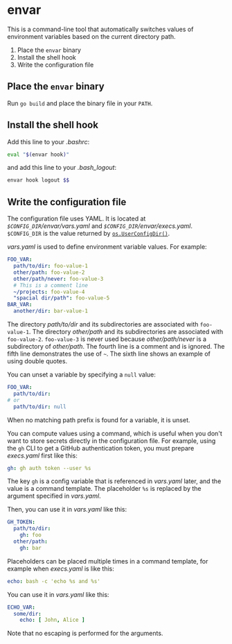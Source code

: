 # envar

This is a command-line tool that automatically switches values of environment variables based on the current directory path.

1. Place the `envar` binary
2. Install the shell hook
3. Write the configuration file

## Place the `envar` binary

Run `go build` and place the binary file in your `PATH`.

## Install the shell hook

Add this line to your _.bashrc_:

```bash
eval "$(envar hook)"
```

and add this line to your _.bash_logout_:

```bash
envar hook logout $$
```

## Write the configuration file

The configuration file uses YAML. It is located at _`$CONFIG_DIR`/envar/vars.yaml_ and _`$CONFIG_DIR`/envar/execs.yaml_. `$CONFIG_DIR` is the value returned by [`os.UserConfigDir()`](https://pkg.go.dev/os#UserConfigDir).

_vars.yaml_ is used to define environment variable values. For example:

```yaml
FOO_VAR:
  path/to/dir: foo-value-1
  other/path: foo-value-2
  other/path/never: foo-value-3
  # This is a comment line
  ~/projects: foo-value-4
  "spacial dir/path": foo-value-5
BAR_VAR:
  another/dir: bar-value-1
```

The directory _path/to/dir_ and its subdirectories are associated with `foo-value-1`. The directory _other/path_ and its subdirectories are associated with `foo-value-2`. `foo-value-3` is never used because _other/path/never_ is a subdirectory of _other/path_. The fourth line is a comment and is ignored. The fifth line demonstrates the use of `~`. The sixth line shows an example of using double quotes.

You can unset a variable by specifying a `null` value:

```yaml
FOO_VAR:
  path/to/dir:
# or
  path/to/dir: null
```

When no matching path prefix is found for a variable, it is unset.

You can compute values using a command, which is useful when you don't want to store secrets directly in the configuration file. For example, using the `gh` CLI to get a GitHub authentication token, you must prepare _execs.yaml_ first like this:

```yaml
gh: gh auth token --user %s
```

The key `gh` is a config variable that is referenced in _vars.yaml_ later, and the value is a command template. The placeholder `%s` is replaced by the argument specified in _vars.yaml_.

Then, you can use it in _vars.yaml_ like this:

```yaml
GH_TOKEN:
  path/to/dir:
    gh: foo
  other/path:
    gh: bar
```

Placeholders can be placed multiple times in a command template, for example when _execs.yaml_ is like this:

```yaml
echo: bash -c 'echo %s and %s'
```

You can use it in _vars.yaml_ like this:

```yaml
ECHO_VAR:
  some/dir:
    echo: [ John, Alice ]
```

Note that no escaping is performed for the arguments.
